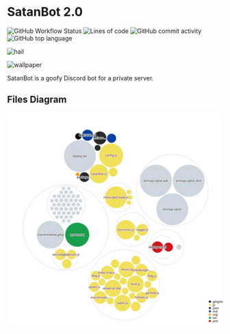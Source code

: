 # SatanBot 2.0

![GitHub Workflow Status](https://img.shields.io/github/workflow/status/anthonycastaneda/satanbot/Deploy-to-VPS)  ![Lines of code](https://img.shields.io/tokei/lines/github/anthonycastaneda/satanbot)  ![GitHub commit activity](https://img.shields.io/github/commit-activity/m/anthonycastaneda/satanbot)  ![GitHub top language](https://img.shields.io/github/languages/top/anthonycastaneda/satanbot)

![hail](https://img.shields.io/static/v1?label=hail%20satan&message=𖤐&color=d10404&style=for-the-badge&logo=riseup&logoColor=d10404) <br>

![wallpaper](https://anthonycastaneda.com/img/baphomet.png)<br>

SatanBot is a goofy Discord bot for a private server.

## Files Diagram

![diagram](diagram.svg)
